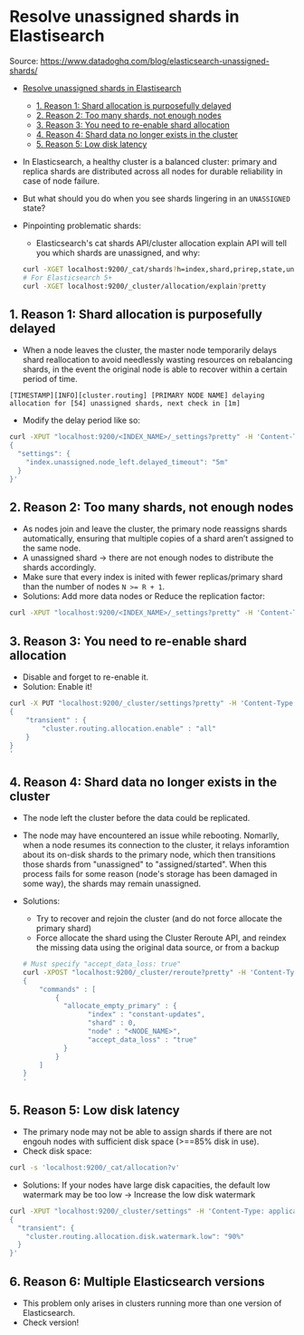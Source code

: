 # Resolve unassigned shards in Elastisearch

Source: <https://www.datadoghq.com/blog/elasticsearch-unassigned-shards/>

- [Resolve unassigned shards in Elastisearch](#resolve-unassigned-shards-in-elastisearch)

  - [1. Reason 1: Shard allocation is purposefully delayed](#1-reason-1-shard-allocation-is-purposefully-delayed)
  - [2. Reason 2: Too many shards, not enough nodes](#2-reason-2-too-many-shards-not-enough-nodes)
  - [3. Reason 3: You need to re-enable shard allocation](#3-reason-3-you-need-to-re-enable-shard-allocation)
  - [4. Reason 4: Shard data no longer exists in the cluster](#4-reason-4-shard-data-no-longer-exists-in-the-cluster)
  - [5. Reason 5: Low disk latency](#5-reason-5-low-disk-latency)

- In Elasticsearch, a healthy cluster is a balanced cluster: primary and replica shards are distributed across all nodes for durable reliability in case of node failure.
- But what should you do when you see shards lingering in an `UNASSIGNED` state?
- Pinpointing problematic shards:

  - Elasticsearch's cat shards API/cluster allocation explain API will tell you which shards are unassigned, and why:

  ```bash
  curl -XGET localhost:9200/_cat/shards?h=index,shard,prirep,state,unassigned.reason| grep UNASSIGNED
  # For Elasticsearch 5+
  curl -XGET localhost:9200/_cluster/allocation/explain?pretty
  ```

## 1. Reason 1: Shard allocation is purposefully delayed

- When a node leaves the cluster, the master node temporarily delays shard reallocation to avoid needlessly wasting resources on rebalancing shards, in the event the original node is able to recover within a certain period of time.

```
[TIMESTAMP][INFO][cluster.routing] [PRIMARY NODE NAME] delaying allocation for [54] unassigned shards, next check in [1m]
```

- Modify the delay period like so:

```bash
curl -XPUT "localhost:9200/<INDEX_NAME>/_settings?pretty" -H 'Content-Type: application/json' -d'
{
  "settings": {
    "index.unassigned.node_left.delayed_timeout": "5m"
  }
}'
```

## 2. Reason 2: Too many shards, not enough nodes

- As nodes join and leave the cluster, the primary node reassigns shards automatically, ensuring that multiple copies of a shard aren’t assigned to the same node.
- A unassigned shard -> there are not enough nodes to distribute the shards accordingly.
- Make sure that every index is inited with fewer replicas/primary shard than the number of nodes `N >= R + 1`.
- Solutions: Add more data nodes or Reduce the replication factor:

```bash
curl -XPUT "localhost:9200/<INDEX_NAME>/_settings?pretty" -H 'Content-Type: application/json' -d' { "number_of_replicas": 2 }'
```

## 3. Reason 3: You need to re-enable shard allocation

- Disable and forget to re-enable it.
- Solution: Enable it!

```bash
curl -X PUT "localhost:9200/_cluster/settings?pretty" -H 'Content-Type: application/json' -d'
{
    "transient" : {
        "cluster.routing.allocation.enable" : "all"
    }
}
'
```

## 4. Reason 4: Shard data no longer exists in the cluster

- The node left the cluster before the data could be replicated.
- The node may have encountered an issue while rebooting. Nomarlly, when a node resumes its connection to the cluster, it relays inforamtion about its on-disk shards to the primary node, which then transitions those shards from "unassigned" to "assigned/started". When this process fails for some reason (node's storage has been damaged in some way), the shards may remain unassigned.
- Solutions:

  - Try to recover and rejoin the cluster (and do not force allocate the primary shard)
  - Force allocate the shard using the Cluster Reroute API, and reindex the missing data using the original data source, or from a backup

  ```bash
  # Must specify "accept_data_loss: true"
  curl -XPOST "localhost:9200/_cluster/reroute?pretty" -H 'Content-Type: application/json' -d'
  {
      "commands" : [
          {
            "allocate_empty_primary" : {
                  "index" : "constant-updates",
                  "shard" : 0,
                  "node" : "<NODE_NAME>",
                  "accept_data_loss" : "true"
            }
          }
      ]
  }
  '
  ```

## 5. Reason 5: Low disk latency

- The primary node may not be able to assign shards if there are not engouh nodes with sufficient disk space (>==85% disk in use).
- Check disk space:

```bash
curl -s 'localhost:9200/_cat/allocation?v'
```

- Solutions: If your nodes have large disk capacities, the default low watermark may be too low -> Increase the low disk watermark

```bash
curl -XPUT "localhost:9200/_cluster/settings" -H 'Content-Type: application/json' -d'
{
  "transient": {
    "cluster.routing.allocation.disk.watermark.low": "90%"
  }
}'
```

## 6. Reason 6: Multiple Elasticsearch versions

- This problem only arises in clusters running more than one version of Elasticsearch.
- Check version!
